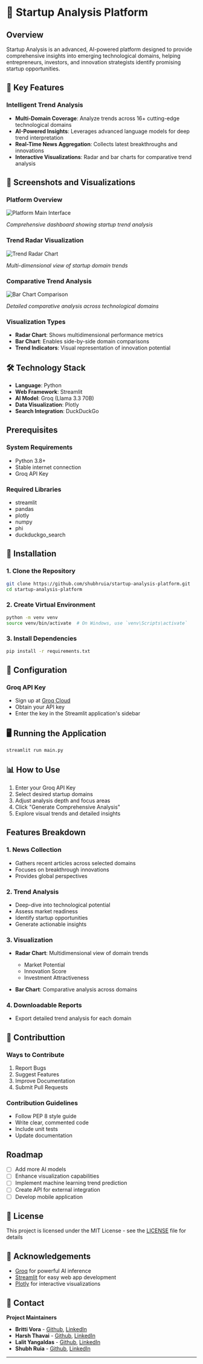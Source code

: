 # 🚀 Startup Analysis Platform

## Overview

Startup Analysis is an advanced, AI-powered platform designed to provide comprehensive insights into emerging technological domains, helping entrepreneurs, investors, and innovation strategists identify promising startup opportunities.

## 🌟 Key Features

### Intelligent Trend Analysis
- **Multi-Domain Coverage**: Analyze trends across 16+ cutting-edge technological domains
- **AI-Powered Insights**: Leverages advanced language models for deep trend interpretation
- **Real-Time News Aggregation**: Collects latest breakthroughs and innovations
- **Interactive Visualizations**: Radar and bar charts for comparative trend analysis

## 📸 Screenshots and Visualizations

### Platform Overview
![Platform Main Interface](https://github.com/shubhruia/Startup-Analysis-Platform/blob/main/images/platform%20overview.png)

*Comprehensive dashboard showing startup trend analysis*

### Trend Radar Visualization
![Trend Radar Chart](https://github.com/shubhruia/Startup-Analysis-Platform/blob/main/images/radar%20chart.png)

*Multi-dimensional view of startup domain trends*

### Comparative Trend Analysis
![Bar Chart Comparison](https://github.com/shubhruia/Startup-Analysis-Platform/blob/main/images/bar%20chart.png)

*Detailed comparative analysis across technological domains*

### Visualization Types
- **Radar Chart**: Shows multidimensional performance metrics
- **Bar Chart**: Enables side-by-side domain comparisons
- **Trend Indicators**: Visual representation of innovation potential

## 🛠 Technology Stack

- **Language**: Python
- **Web Framework**: Streamlit
- **AI Model**: Groq (Llama 3.3 70B)
- **Data Visualization**: Plotly
- **Search Integration**: DuckDuckGo

## Prerequisites

### System Requirements
- Python 3.8+
- Stable internet connection
- Groq API Key

### Required Libraries
- streamlit
- pandas
- plotly
- numpy
- phi
- duckduckgo_search

## 🚀 Installation

### 1. Clone the Repository
```bash
git clone https://github.com/shubhruia/startup-analysis-platform.git
cd startup-analysis-platform
```

### 2. Create Virtual Environment
```bash
python -m venv venv
source venv/bin/activate  # On Windows, use `venv\Scripts\activate`
```

### 3. Install Dependencies
```bash
pip install -r requirements.txt
```

## 🔐 Configuration

### Groq API Key
- Sign up at [Groq Cloud](https://console.groq.com/)
- Obtain your API key
- Enter the key in the Streamlit application's sidebar

## 🖥 Running the Application

```bash
streamlit run main.py
```

## 📊 How to Use

1. Enter your Groq API Key
2. Select desired startup domains
3. Adjust analysis depth and focus areas
4. Click "Generate Comprehensive Analysis"
5. Explore visual trends and detailed insights

## Features Breakdown

### 1. News Collection
- Gathers recent articles across selected domains
- Focuses on breakthrough innovations
- Provides global perspectives

### 2. Trend Analysis
- Deep-dive into technological potential
- Assess market readiness
- Identify startup opportunities
- Generate actionable insights

### 3. Visualization
- **Radar Chart**: Multidimensional view of domain trends
  - Market Potential
  - Innovation Score
  - Investment Attractiveness

- **Bar Chart**: Comparative analysis across domains

### 4. Downloadable Reports
- Export detailed trend analysis for each domain

## 🤝 Contributtion

### Ways to Contribute
1. Report Bugs
2. Suggest Features
3. Improve Documentation
4. Submit Pull Requests

### Contribution Guidelines
- Follow PEP 8 style guide
- Write clear, commented code
- Include unit tests
- Update documentation

## Roadmap

- [ ] Add more AI models
- [ ] Enhance visualization capabilities
- [ ] Implement machine learning trend prediction
- [ ] Create API for external integration
- [ ] Develop mobile application

## 📄 License

This project is licensed under the MIT License - see the [LICENSE](LICENSE.md) file for details

## 🙏 Acknowledgements

- [Groq](https://www.groq.com/) for powerful AI inference
- [Streamlit](https://streamlit.io/) for easy web app development
- [Plotly](https://plotly.com/) for interactive visualizations

## 🔗 Contact

**Project Maintainers**
- **Britti Vora** - [Github](https://github.com/brittivora), [LinkedIn](https://www.linkedin.com/in/britti-vora/)
- **Harsh Thavai** - [Github](https://github.com/harsh-thavai), [LinkedIn](https://www.linkedin.com/in/harsh-thavai/)
- **Lalit Yangaldas** - [Github](https://github.com/LalitYangaldas), [LinkedIn](https://www.linkedin.com/in/lalit-yangaldas/)
- **Shubh Ruia** - [Github](https://github.com/shubhruia), [LinkedIn](https://www.linkedin.com/in/shubh-ruia/)

---
